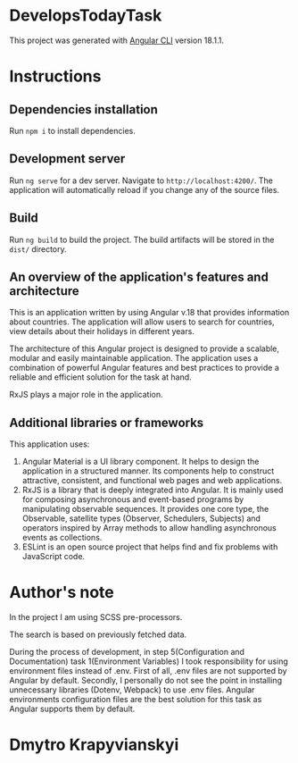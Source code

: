 # DevelopsTodayTask

This project was generated with [Angular CLI](https://github.com/angular/angular-cli) version 18.1.1.

# Instructions

## Dependencies installation

Run `npm i` to install dependencies.

## Development server

Run `ng serve` for a dev server. Navigate to `http://localhost:4200/`. The application will automatically reload if you change any of the source files.

## Build

Run `ng build` to build the project. The build artifacts will be stored in the `dist/` directory.

## An overview of the application's features and architecture

This is an application written by using Angular v.18 that provides information about countries. The application will allow users to search for countries, view details about their holidays in different years.

The architecture of this Angular project is designed to provide a scalable, modular and easily maintainable application. The application uses a combination of powerful Angular features and best practices to provide a reliable and efficient solution for the task at hand.

RxJS plays a major role in the application.

## Additional libraries or frameworks

This application uses:

1. Angular Material is a UI library component. It helps to design the application in a structured manner. Its components help to construct attractive, consistent, and functional web pages and web applications.
2. RxJS is a library that is deeply integrated into Angular. It is mainly used for composing asynchronous and event-based programs by manipulating observable sequences. It provides one core type, the Observable, satellite types (Observer, Schedulers, Subjects) and operators inspired by Array methods to allow handling asynchronous events as collections.
3. ESLint is an open source project that helps find and fix problems with JavaScript code.

# Author's note

In the project I am using SCSS pre-processors.

The search is based on previously fetched data.

During the process of development, in step 5(Configuration and Documentation) task 1(Environment Variables) I took responsibility for using environment files instead of .env. First of all, .env files are not supported by Angular by default. Secondly, I personally do not see the point in installing unnecessary libraries (Dotenv, Webpack) to use .env files. Angular environments configuration files are the best solution for this task as Angular supports them by default.

# Dmytro Krapyvianskyi
